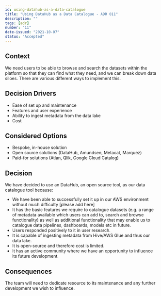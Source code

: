 ```yaml
---
id: using-datahub-as-a-data-catalogue
title: "Using DataHub as a Data Catalogue - ADR 011"
description: ""
tags: [adr]
number: "11"
date-issued: "2021-10-07"
status: "Accepted"
---
```


## Context

We need users to be able to browse and search the datasets within the platform so that they can find what they need, and we can break down data siloes. There are various different ways to implement this.

## Decision Drivers

- Ease of set up and maintenance
- Features and user experience
- Ability to ingest metadata from the data lake
- Cost

## Considered Options

- Bespoke, in-house solution
- Open source solutions (DataHub, Amundsen, Metacat, Marquez)
- Paid-for solutions (Atlan, Qlik, Google Cloud Catalog)

## Decision

We have decided to use an DataHub, an open source tool, as our data catalogue tool because:

- We have been able to successfully set it up in our AWS environment without much difficulty [please add here]
- It has the basic features we require to catalogue datasets (e.g. a range of metadata available which users can add to, search and browse functionality) as well as additional functionality that may enable us to catalogue data pipelines, dashboards, models etc in future.
- Users responded positively to it in user research.
- It is capable of ingesting metadata from Hive/AWS Glue and thus our data lake.
- It is open-source and therefore cost is limited.
- It has an active community where we have an opportunity to influence its future development.

## Consequences

The team will need to dedicate resource to its maintenance and any further development we wish to influence.
